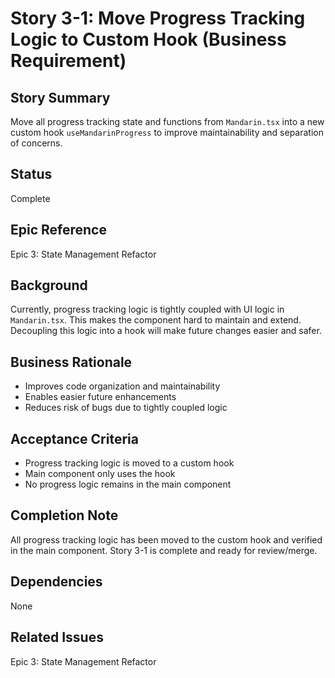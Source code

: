 # Story 3-1: Move Progress Tracking Logic to Custom Hook (Business Requirement)

## Story Summary

Move all progress tracking state and functions from `Mandarin.tsx` into a new custom hook `useMandarinProgress` to improve maintainability and separation of concerns.

## Status

Complete

## Epic Reference

Epic 3: State Management Refactor

## Background

Currently, progress tracking logic is tightly coupled with UI logic in `Mandarin.tsx`. This makes the component hard to maintain and extend. Decoupling this logic into a hook will make future changes easier and safer.

## Business Rationale

- Improves code organization and maintainability
- Enables easier future enhancements
- Reduces risk of bugs due to tightly coupled logic

## Acceptance Criteria

- Progress tracking logic is moved to a custom hook
- Main component only uses the hook
- No progress logic remains in the main component

## Completion Note

All progress tracking logic has been moved to the custom hook and verified in the main component. Story 3-1 is complete and ready for review/merge.

## Dependencies

None

## Related Issues

Epic 3: State Management Refactor
